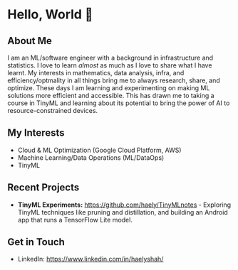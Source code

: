 # Hello, World 👋

## About Me
I am an ML/software engineer with a background in infrastructure and statistics. I love to learn *almost* as much as I love to share what I have learnt. My interests in mathematics, data analysis, infra, and efficiency/optmality in all things bring me to always research, share, and optimize. These days I am learning and experimenting on making ML solutions more efficient and accessible. This has drawn me to taking a course in TinyML and learning about its potential to bring the power of AI to resource-constrained devices.

## My Interests

- Cloud & ML Optimization (Google Cloud Platform, AWS)
- Machine Learning/Data Operations (ML/DataOps)
- TinyML

## Recent Projects

- **TinyML Experiments:**  https://github.com/haely/TinyMLnotes -  Exploring TinyML techniques like pruning and distillation, and building an Android app that runs a TensorFlow Lite model.

## Get in Touch
- LinkedIn: https://www.linkedin.com/in/haelyshah/

